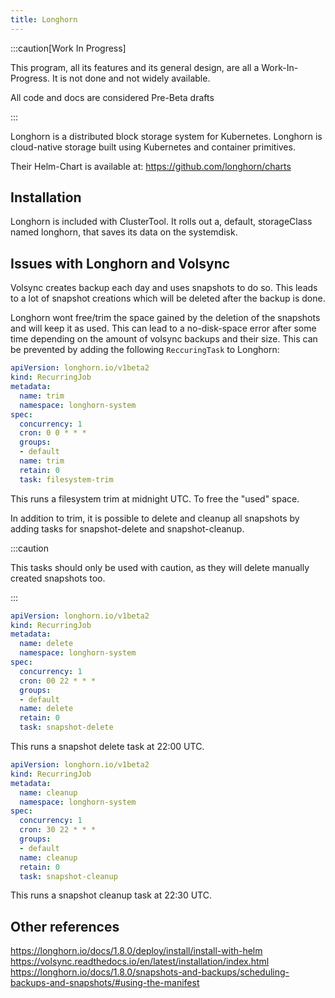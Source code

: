 ```yaml
---
title: Longhorn
---
```



:::caution[Work In Progress]

This program, all its features and its general design, are all a Work-In-Progress. It is not done and not widely available.

All code and docs are considered Pre-Beta drafts

:::

Longhorn is a distributed block storage system for Kubernetes. Longhorn is cloud-native storage built using Kubernetes and container primitives.

Their Helm-Chart is available at: <https://github.com/longhorn/charts>

## Installation

Longhorn is included with ClusterTool. It rolls out a, default, storageClass named longhorn, that saves its data on the systemdisk.

## Issues with Longhorn and Volsync

Volsync creates backup each day and uses snapshots to do so. This leads to a lot of snapshot creations which will be deleted after the backup is done.

Longhorn wont free/trim the space gained by the deletion of the snapshots and will keep it as used. This can lead to a no-disk-space error after some time depending on the amount of volsync backups and their size.
This can be prevented by adding the following `ReccuringTask` to Longhorn:

```yaml
apiVersion: longhorn.io/v1beta2
kind: RecurringJob
metadata:
  name: trim
  namespace: longhorn-system
spec:
  concurrency: 1
  cron: 0 0 * * *
  groups:
  - default
  name: trim
  retain: 0
  task: filesystem-trim
```
This runs a filesystem trim at midnight UTC. To free the "used" space.

In addition to trim, it is possible to delete and cleanup all snapshots by adding tasks for snapshot-delete and snapshot-cleanup.

:::caution

This tasks should only be used with caution, as they will delete manually created snapshots too.

:::


```yaml
apiVersion: longhorn.io/v1beta2
kind: RecurringJob
metadata:
  name: delete
  namespace: longhorn-system
spec:
  concurrency: 1
  cron: 00 22 * * *
  groups:
  - default
  name: delete
  retain: 0
  task: snapshot-delete
```
This runs a snapshot delete task at 22:00 UTC.

```yaml
apiVersion: longhorn.io/v1beta2
kind: RecurringJob
metadata:
  name: cleanup
  namespace: longhorn-system
spec:
  concurrency: 1
  cron: 30 22 * * *
  groups:
  - default
  name: cleanup
  retain: 0
  task: snapshot-cleanup
```
This runs a snapshot cleanup task at 22:30 UTC.

## Other references

<https://longhorn.io/docs/1.8.0/deploy/install/install-with-helm> \
<https://volsync.readthedocs.io/en/latest/installation/index.html> \
<https://longhorn.io/docs/1.8.0/snapshots-and-backups/scheduling-backups-and-snapshots/#using-the-manifest>
